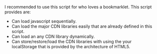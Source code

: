 I recommended to use this script for who loves a bookmarklet.
This script provides are:
  * Can load javascript sequentially.
  * Can load the major CDN libraries easily that are already defined in this script.
  * Can load an any CDN library dynamically.
  * Can store/restore/load the CDN libraries with using the your localStorage that is provided by the architecture of HTML5.
   
   